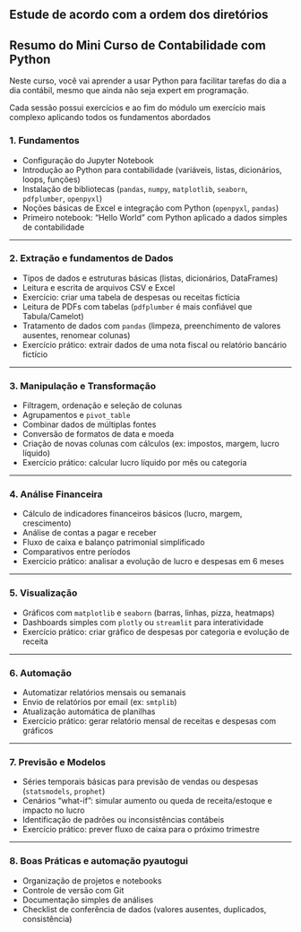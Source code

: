 ## Estude de acordo com a ordem dos diretórios

## **Resumo do Mini Curso de Contabilidade com Python**

Neste curso, você vai aprender a usar Python para facilitar tarefas do dia a dia contábil, mesmo que ainda não seja expert em programação.

Cada sessão possui exercícios e ao fim do módulo um exercício mais complexo aplicando todos os fundamentos abordados

### **1. Fundamentos**

- Configuração do Jupyter Notebook
- Introdução ao Python para contabilidade (variáveis, listas, dicionários, loops, funções)
- Instalação de bibliotecas (`pandas`, `numpy`, `matplotlib`, `seaborn`, `pdfplumber`, `openpyxl`)
- Noções básicas de Excel e integração com Python (`openpyxl`, `pandas`)
- Primeiro notebook: “Hello World” com Python aplicado a dados simples de contabilidade

---

### **2. Extração e fundamentos de Dados**

- Tipos de dados e estruturas básicas (listas, dicionários, DataFrames)
- Leitura e escrita de arquivos CSV e Excel
- Exercício: criar uma tabela de despesas ou receitas fictícia
- Leitura de PDFs com tabelas (`pdfplumber` é mais confiável que Tabula/Camelot)
- Tratamento de dados com `pandas` (limpeza, preenchimento de valores ausentes, renomear colunas)
- Exercício prático: extrair dados de uma nota fiscal ou relatório bancário fictício

---

### **3. Manipulação e Transformação**

- Filtragem, ordenação e seleção de colunas
- Agrupamentos e `pivot_table`
- Combinar dados de múltiplas fontes
- Conversão de formatos de data e moeda
- Criação de novas colunas com cálculos (ex: impostos, margem, lucro líquido)
- Exercício prático: calcular lucro líquido por mês ou categoria

---

### **4. Análise Financeira**

- Cálculo de indicadores financeiros básicos (lucro, margem, crescimento)
- Análise de contas a pagar e receber
- Fluxo de caixa e balanço patrimonial simplificado
- Comparativos entre períodos
- Exercício prático: analisar a evolução de lucro e despesas em 6 meses

---

### **5. Visualização**

- Gráficos com `matplotlib` e `seaborn` (barras, linhas, pizza, heatmaps)
- Dashboards simples com `plotly` ou `streamlit` para interatividade
- Exercício prático: criar gráfico de despesas por categoria e evolução de receita

---

### **6. Automação**

- Automatizar relatórios mensais ou semanais
- Envio de relatórios por email (ex: `smtplib`)
- Atualização automática de planilhas
- Exercício prático: gerar relatório mensal de receitas e despesas com gráficos

---

### **7. Previsão e Modelos**

- Séries temporais básicas para previsão de vendas ou despesas (`statsmodels`, `prophet`)
- Cenários “what-if”: simular aumento ou queda de receita/estoque e impacto no lucro
- Identificação de padrões ou inconsistências contábeis
- Exercício prático: prever fluxo de caixa para o próximo trimestre

---

### **8. Boas Práticas e automação pyautogui**

- Organização de projetos e notebooks
- Controle de versão com Git
- Documentação simples de análises
- Checklist de conferência de dados (valores ausentes, duplicados, consistência)
